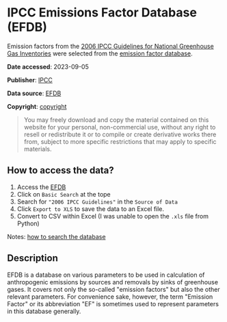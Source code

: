 # IPCC Emissions Factor Database (EFDB)

Emission factors from the [2006 IPCC Guidelines for National Greenhouse Gas Inventories](https://www.ipcc-nggip.iges.or.jp/public/2006gl/index.html) were selected from the [emission factor database](https://www.ipcc-nggip.iges.or.jp/EFDB/main.php).

**Date accessed**: 2023-09-05

**Publisher**: [IPCC](https://www.ipcc.ch/)

**Data source**: [EFDB](https://www.ipcc-nggip.iges.or.jp/EFDB/main.php)

**Copyright**: [copyright](https://www.ipcc.ch/copyright/)
>You may freely download and copy the material contained on this website for your personal, non-commercial use, without any right to resell or redistribute it or to compile or create derivative works there from, subject to more specific restrictions that may apply to specific materials.

## How to access the data?
1. Access the [EFDB](https://www.ipcc-nggip.iges.or.jp/EFDB/main.php)
2. Click on  `Basic Search` at the tope
3. Search for `"2006 IPCC Guidelines"` in the `Source of Data`
4. Click `Export to XLS` to save the data to an Excel file.
5. Convert to CSV within Excel (I was unable to open the `.xls` file from Python)

Notes: [how to search the database](https://www.ipcc-nggip.iges.or.jp/EFDB/help.php)

## Description
EFDB is a database on various parameters to be used in calculation of anthropogenic emissions by sources and removals by sinks of greenhouse gases. It covers not only the so-called "emission factors" but also the other relevant parameters. For convenience sake, however, the term "Emission Factor" or its abbreviation "EF" is sometimes used to represent parameters in this database generally.